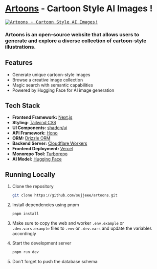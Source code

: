 # [Artoons](https://artoons.vercel.app/) - Cartoon Style AI Images !

<kbd>
<a href="https://artoons.vercel.app">
  <img alt="Artoons - Cartoon Style AI Images!" src="https://artoons.vercel.app/opengraph-image.png">
</a>
</kbd>

### Artoons is an open-source website that allows users to generate and explore a diverse collection of cartoon-style illustrations.

## Features

- Generate unique cartoon-style images
- Browse a creative image collection
- Magic search with semantic capabilities
- Powered by Hugging Face for AI image generation

## Tech Stack

- **Frontend Framework:** [Next.js](https://nextjs.org)
- **Styling:** [Tailwind CSS](https://tailwindcss.com)
- **UI Components:** [shadcn/ui](https://ui.shadcn.com)
- **API Framework:** [Hono](https://hono.dev)
- **ORM:** [Drizzle ORM](https://orm.drizzle.team)
- **Backend Server:** [Cloudflare Workers](https://workers.cloudflare.com)
- **Frontend Deployment:** [Vercel](https://vercel.com)
- **Monorepo Tool:** [Turborepo](https://turbo.build/repo)
- **AI Model:** [Hugging Face](https://huggingface.co)

## Running Locally

1. Clone the repository

   ```bash
   git clone https://github.com/sujjeee/artoons.git
   ```

2. Install dependencies using pnpm

   ```bash
   pnpm install
   ```

3. Make sure to copy the web and worker `.env.example` or `.dev.vars.example` files to `.env` or `.dev.vars` and update the variables accordingly

4. Start the development server

   ```bash
   pnpm run dev
   ```

5. Don't forget to push the database schema
